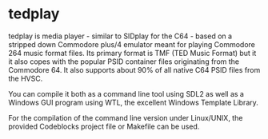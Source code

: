 # tedplay
tedplay is media player - similar to SIDplay for the C64 - based on a stripped down Commodore plus/4 emulator meant for playing Commodore 264 music format files. Its primary format is TMF (TED Music Format) but it it also copes with the popular PSID container files originating from the Commodore 64. It also supports about 90% of all native C64 PSID files from the HVSC.

You can compile it both as a command line tool using SDL2 as well as a Windows GUI program using WTL, the excellent Windows Template Library.

For the compilation of the command line version under Linux/UNIX, the provided Codeblocks project file or Makefile can be used.
